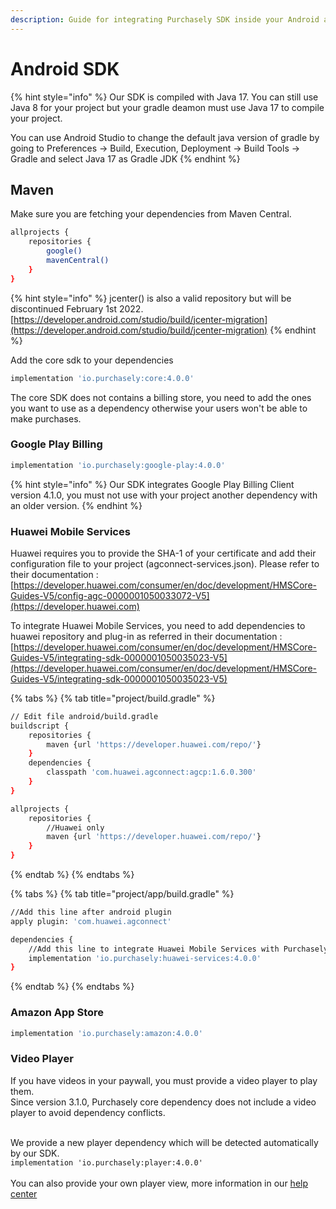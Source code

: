 ```yaml
---
description: Guide for integrating Purchasely SDK inside your Android app
---
```


# Android SDK

{% hint style="info" %}
Our SDK is compiled with Java 17. You can still use Java 8 for your project but your gradle deamon must use Java 17 to compile your project.

You can use Android Studio to change the default java version of gradle by going to Preferences -> Build, Execution, Deployment -> Build Tools -> Gradle and select Java 17 as Gradle JDK
{% endhint %}

## **Maven**

Make sure you are fetching your dependencies from Maven Central.

```bash
allprojects {
    repositories {
        google()
        mavenCentral()
    }
}
```

{% hint style="info" %}
jcenter() is also a valid repository but will be discontinued February 1st 2022.\
[https://developer.android.com/studio/build/jcenter-migration](https://developer.android.com/studio/build/jcenter-migration)
{% endhint %}

Add the core sdk to your dependencies

```bash
implementation 'io.purchasely:core:4.0.0'
```

The core SDK does not contains a billing store, you need to add the ones you want to use as a dependency otherwise your users won't be able to make purchases.

### Google Play Billing

```bash
implementation 'io.purchasely:google-play:4.0.0'
```

{% hint style="info" %}
Our SDK integrates Google Play Billing Client version 4.1.0, you must not use with your project another dependency with an older version.
{% endhint %}

### Huawei Mobile Services

Huawei requires you to provide the SHA-1 of your certificate and add their configuration file to your project (agconnect-services.json). Please refer to their documentation : [https://developer.huawei.com/consumer/en/doc/development/HMSCore-Guides-V5/config-agc-0000001050033072-V5](https://developer.huawei.com)

To integrate Huawei Mobile Services, you need to add dependencies to huawei repository and plug-in as referred in their documentation : [https://developer.huawei.com/consumer/en/doc/development/HMSCore-Guides-V5/integrating-sdk-0000001050035023-V5](https://developer.huawei.com/consumer/en/doc/development/HMSCore-Guides-V5/integrating-sdk-0000001050035023-V5)

{% tabs %}
{% tab title="project/build.gradle" %}
```bash
// Edit file android/build.gradle
buildscript {
    repositories {
        maven {url 'https://developer.huawei.com/repo/'}
    }
    dependencies {
        classpath 'com.huawei.agconnect:agcp:1.6.0.300'
    }
}

allprojects {
    repositories {
        //Huawei only
        maven {url 'https://developer.huawei.com/repo/'}
    }
}
```
{% endtab %}
{% endtabs %}

{% tabs %}
{% tab title="project/app/build.gradle" %}
```bash
//Add this line after android plugin
apply plugin: 'com.huawei.agconnect'

dependencies {
    //Add this line to integrate Huawei Mobile Services with Purchasely
    implementation 'io.purchasely:huawei-services:4.0.0'
}

```
{% endtab %}
{% endtabs %}

### Amazon App Store

```bash
implementation 'io.purchasely:amazon:4.0.0'
```

### Video Player

If you have videos in your paywall, you must provide a video player to play them.\
Since version 3.1.0, Purchasely core dependency does not include a video player to avoid dependency conflicts.

\
We provide a new player dependency which will be detected automatically by our SDK.\
`implementation 'io.purchasely:player:4.0.0'`\
\
You can also provide your own player view, more information in our [help center](https://help.purchasely.com/en/articles/5963004-display-a-video-on-android-devices)
